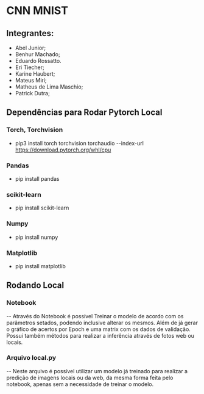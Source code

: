 # CNN MNIST

## Integrantes:
* Abel Junior;
* Benhur Machado;
* Eduardo Rossatto.
* Eri Tiecher;
* Karine Haubert;
* Mateus Miri;
* Matheus de Lima Maschio;
* Patrick Dutra;


## Dependências para Rodar Pytorch Local

### Torch, Torchvision
* pip3 install torch torchvision torchaudio --index-url https://download.pytorch.org/whl/cpu

### Pandas
* pip install pandas

### scikit-learn
* pip install scikit-learn

### Numpy
* pip install numpy

### Matplotlib
* pip install matplotlib

## Rodando Local

### Notebook
-- Através do Notebook é possível Treinar o modelo de acordo com os parâmetros setados, podendo inclusive alterar os mesmos. Além de já gerar o gráfico de acertos por Epoch e uma matrix com os dados de validação. Possui também métodos para realizar a inferência através de fotos web ou locais.

### Arquivo local.py
-- Neste arquivo é possível utilizar um modelo já treinado para realizar a predição de imagens locais ou da web, da mesma forma feita pelo notebook, apenas sem a necessidade de treinar o modelo.
